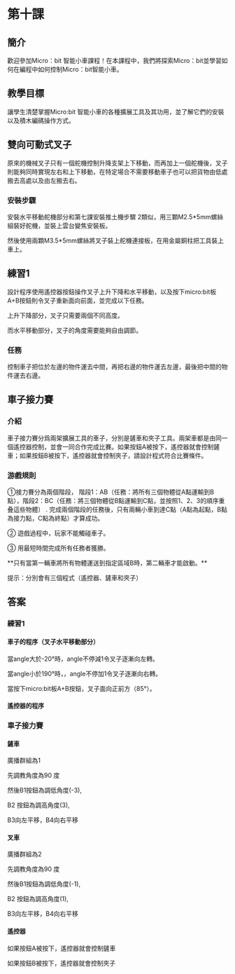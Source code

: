 # 第十課

## 簡介
<P>
歡迎參加Micro：bit 智能小車課程！在本課程中，我們將探索Micro：bit並學習如何在編程中如何控制Micro：bit智能小車。
<P>

## 教學目標
<P>
讓學生清楚掌握Micro:bit 智能小車的各種擴展工具及其功用，並了解它們的安裝以及積木編碼操作方式。
<P>

## 雙向可動式叉子
<P>
原來的機械叉子只有一個舵機控制升降支架上下移動，而再加上一個舵機後，叉子則能夠同時實現左右和上下移動，在特定場合不需要移動車子也可以把貨物由低處搬去高處以及由左搬去右。
<P>

### 安裝步驟
<P>
安裝水平移動舵機部分和第七課安裝推土機步驟 2類似，用三顆M2.5*5mm螺絲組裝好舵機，並裝上雲台變焦安裝板。
<P>
<P>
然後使用兩顆M3.5*5mm螺絲將叉子裝上舵機連接板，在用金屬銅柱把工具裝上車上。
<P>

## 練習1
<P>
設計程序使用遙控器按鈕操作叉子上升下降和水平移動，以及按下micro:bit板A+B按鈕則令叉子重新面向前面，並完成以下任務。
<P>
<P>
上升下降部分，叉子只需要兩個不同高度。
<P>
<P>
而水平移動部分，叉子的角度需要能夠自由調節。
<P> 

### 任務
<P>
控制車子把位於左邊的物件運去中間，再把右邊的物件運去左邊，最後把中間的物件運去右邊。
<P>

## 車子接力賽
### 介紹
<P>
車子接力賽分爲兩架擴展工具的車子，分別是鏟車和夾子工具。兩架車都是由同一個遙控器控制，並會一同合作完成比賽。如果按鈕A被按下，遙控器就會控制鏟車；如果按鈕B被按下，遙控器就會控制夾子，請設計程式符合比賽條件。
<P>

### 游戲規則
<P>
①接力賽分為兩個階段， 階段1：AB（任務：將所有三個物體從A點運輸到B點），階段2：BC（任務：將三個物體從B點運輸到C點，並按照1、2、3的順序重叠這些物體） . 完成兩個階段的任務後，只有兩輛小車到達C點（A點為起點，B點為接力點，C點為終點）才算成功。
<P>
<P>
② 遊戲過程中，玩家不能觸碰車子。
<P>
<P>
③ 用最短時間完成所有任務者獲勝。
<P>
<P>
**只有當第一輛車將所有物體運送到指定區域B時，第二輛車才能啟動。**
<P>
<P>
提示：分別會有三個程式（遙控器、鏟車和夾子） 
<P>

## 答案	
### 練習1
#### 車子的程序（叉子水平移動部分）
<P>
當angle大於-20°時，angle不停減1令叉子逐漸向左轉。
<P>
<P>
當angle小於190°時，，angle不停加1令叉子逐漸向右轉。
<P>
<P>
當按下micro:bit板A+B按鈕，叉子面向正前方（85°）。
<P>

#### 遙控器的程序

### 車子接力賽
#### 鏟車
<P>
廣播群組為1
<P>
<P>
先調教角度為90 度
<P>
<P>
然後B1按鈕為調低角度(-3),
<P>
<P>
B2 按鈕為調高角度(3),
<P>
<P>
B3向左平移，B4向右平移
<P>

#### 叉車
<P>
廣播群組為2
<P>
<P>
先調教角度為90 度
<P>
<P>
然後B1按鈕為調低角度(-1),
<P>
<P>
B2 按鈕為調高角度(1),
<P>
<P>
B3向左平移，B4向右平移
<P>

#### 遙控器
<P>
如果按鈕A被按下，遙控器就會控制鏟車
<P>
<P>
如果按鈕B被按下，遙控器就會控制夾子
<P>


